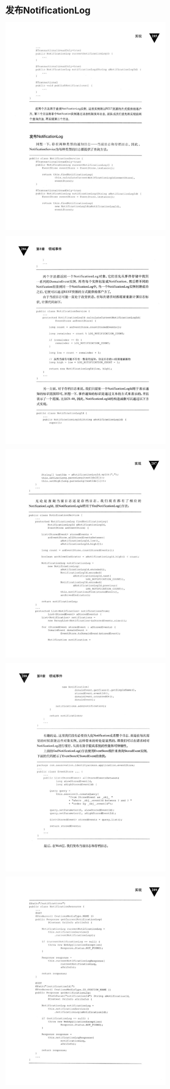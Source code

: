 # 发布NotificationLog 

<div align = "center"><img src = "images/000432.jpg"/></div>
  <p class="calibre1"><a id="calibre_link-423"></a><img src="images/000486.jpg" alt="Image 321" class="calibre2" /></p>  <p class="calibre1"><a id="calibre_link-424"></a><img src="images/000510.jpg" alt="Image 322" class="calibre2" /></p>  <p class="calibre1"><a id="calibre_link-425"></a><img src="images/000538.jpg" alt="Image 323" class="calibre2" /></p>  <p class="calibre1"><a id="calibre_link-426"></a><img src="images/000564.jpg" alt="Image 324" class="calibre2" /></p>    